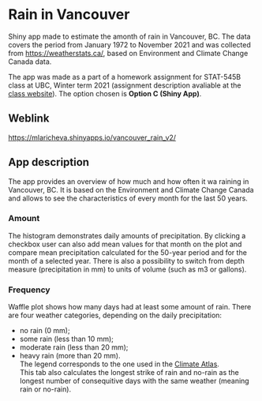 # Rain in Vancouver 
Shiny app made to estimate the amonth of rain in Vancouver, BC. The data covers the period from January 1972 to November 2021 and was collected from https://weatherstats.ca/, based on Environment and Climate Change Canada data. 
 
The app was made as a part of a homework assignment for STAT-545B class at UBC, Winter term 2021 (assignment description avaliable at the [class website](https://stat545.stat.ubc.ca/assignments/assignment-b4/)). The option chosen is **Option C (Shiny App)**. 

## Weblink 
https://mlaricheva.shinyapps.io/vancouver_rain_v2/

## App description

The app provides an overview of how much and how often it wa raining in Vancouver, BC. It is based on the Environment and Climate Change Canada and allows to see the characteristics of every month for the last 50 years.

### Amount
The histogram demonstrates daily amounts of precipitation. By clicking a checkbox user can also add mean values for that month on the plot and compare mean precipitation calculated for the 50-year period and for the month of a selected year. There is also a possibility to switch from depth measure (precipitation in mm) to units of volume (such as m3 or gallons).  
  
### Frequency
Waffle plot shows how many days had at least some amount of rain. There are four weather categories, depending on the daily precipitation: 
- no rain (0 mm);
- some rain (less than 10 mm);
- moderate rain (less than 20 mm); 
- heavy rain (more than 20 mm).  
The legend corresponds to the one used in the [Climate Atlas](https://climateatlas.ca/map/canada/precip10_2060_85).  
This tab also calculates the longest strike of rain and no-rain as the longest number of consequitive days with the same weather (meaning rain or no-rain).


